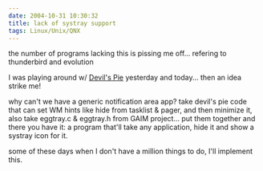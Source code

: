 ```yaml
---
date: 2004-10-31 10:30:32
title: lack of systray support
tags: Linux/Unix/QNX
---
```


the number of programs lacking this is pissing me off... refering to thunderbird and evolution

I was playing around w/ [Devil's Pie](http://www.burtonini.com/blog/computers/devilspie) yesterday and today... then an idea strike me!

why can't we have a generic notification area app?
take devil's pie code that can set WM hints like hide from tasklist & pager, and then minimize it, also take eggtray.c & eggtray.h from GAIM project... put them together and there you have it: a program that'll take any application, hide it and show a systray icon for it.

some of these days when I don't have a million things to do, I'll implement this.
